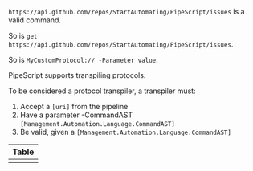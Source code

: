 ```https://api.github.com/repos/StartAutomating/PipeScript/issues``` is a valid command.

So is ```get https://api.github.com/repos/StartAutomating/PipeScript/issues```.
    
So is ```MyCustomProtocol:// -Parameter value```.

PipeScript supports transpiling protocols.

To be considered a protocol transpiler, a transpiler must:

1. Accept a ```[uri]``` from the pipeline
2. Have a parameter -CommandAST ```[Management.Automation.Language.CommandAST]``` 
3. Be valid, given a ```[Management.Automation.Language.CommandAST]```


|Table|
|-----|
||







